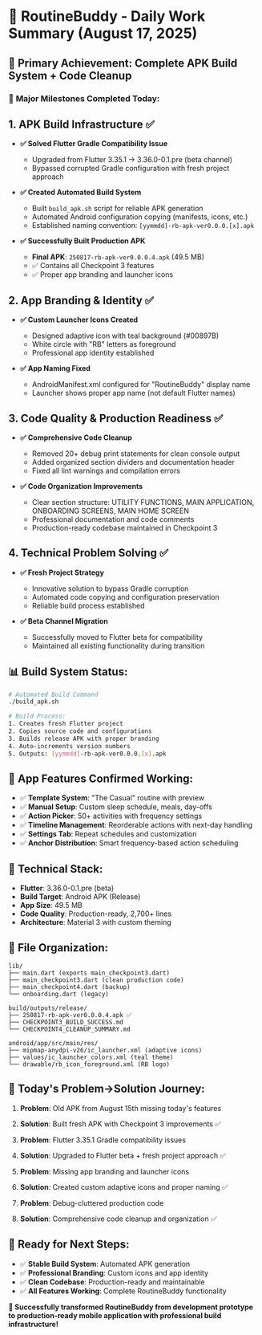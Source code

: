 # 📱 RoutineBuddy - Daily Work Summary (August 17, 2025)

## 🎯 **Primary Achievement: Complete APK Build System + Code Cleanup**

### 🚀 **Major Milestones Completed Today:**

## 1. **APK Build Infrastructure** ✅
- **✅ Solved Flutter Gradle Compatibility Issue**
  - Upgraded from Flutter 3.35.1 → 3.36.0-0.1.pre (beta channel)
  - Bypassed corrupted Gradle configuration with fresh project approach

- **✅ Created Automated Build System**
  - Built `build_apk.sh` script for reliable APK generation
  - Automated Android configuration copying (manifests, icons, etc.)
  - Established naming convention: `[yymmdd]-rb-apk-ver0.0.0.[x].apk`

- **✅ Successfully Built Production APK**
  - **Final APK**: `250817-rb-apk-ver0.0.0.4.apk` (49.5 MB)
  - ✅ Contains all Checkpoint 3 features
  - ✅ Proper app branding and launcher icons

## 2. **App Branding & Identity** ✅
- **✅ Custom Launcher Icons Created**
  - Designed adaptive icon with teal background (#00897B)
  - White circle with "RB" letters as foreground
  - Professional app identity established

- **✅ App Naming Fixed**
  - AndroidManifest.xml configured for "RoutineBuddy" display name
  - Launcher shows proper app name (not default Flutter names)

## 3. **Code Quality & Production Readiness** ✅
- **✅ Comprehensive Code Cleanup**
  - Removed 20+ debug print statements for clean console output
  - Added organized section dividers and documentation header
  - Fixed all lint warnings and compilation errors

- **✅ Code Organization Improvements**
  - Clear section structure: UTILITY FUNCTIONS, MAIN APPLICATION, ONBOARDING SCREENS, MAIN HOME SCREEN
  - Professional documentation and code comments
  - Production-ready codebase maintained in Checkpoint 3

## 4. **Technical Problem Solving** ✅
- **✅ Fresh Project Strategy**
  - Innovative solution to bypass Gradle corruption
  - Automated code copying and configuration preservation
  - Reliable build process established

- **✅ Beta Channel Migration**
  - Successfully moved to Flutter beta for compatibility
  - Maintained all existing functionality during transition

## 📊 **Build System Status:**
```bash
# Automated Build Command
./build_apk.sh

# Build Process:
1. Creates fresh Flutter project
2. Copies source code and configurations  
3. Builds release APK with proper branding
4. Auto-increments version numbers
5. Outputs: [yymmdd]-rb-apk-ver0.0.0.[x].apk
```

## 📱 **App Features Confirmed Working:**
- ✅ **Template System**: "The Casual" routine with preview
- ✅ **Manual Setup**: Custom sleep schedule, meals, day-offs
- ✅ **Action Picker**: 50+ activities with frequency settings
- ✅ **Timeline Management**: Reorderable actions with next-day handling
- ✅ **Settings Tab**: Repeat schedules and customization
- ✅ **Anchor Distribution**: Smart frequency-based action scheduling

## 🔧 **Technical Stack:**
- **Flutter**: 3.36.0-0.1.pre (beta)
- **Build Target**: Android APK (Release)
- **App Size**: 49.5 MB
- **Code Quality**: Production-ready, 2,700+ lines
- **Architecture**: Material 3 with custom theming

## 📁 **File Organization:**
```
lib/
├── main.dart (exports main_checkpoint3.dart)
├── main_checkpoint3.dart (clean production code)
├── main_checkpoint4.dart (backup)
└── onboarding.dart (legacy)

build/outputs/release/
├── 250817-rb-apk-ver0.0.0.4.apk ✅
├── CHECKPOINT3_BUILD_SUCCESS.md
└── CHECKPOINT4_CLEANUP_SUMMARY.md

android/app/src/main/res/
├── mipmap-anydpi-v26/ic_launcher.xml (adaptive icons)
├── values/ic_launcher_colors.xml (teal theme)
└── drawable/rb_icon_foreground.xml (RB logo)
```

## 🎯 **Today's Problem→Solution Journey:**
1. **Problem**: Old APK from August 15th missing today's features
2. **Solution**: Built fresh APK with Checkpoint 3 improvements ✅

3. **Problem**: Flutter 3.35.1 Gradle compatibility issues
4. **Solution**: Upgraded to Flutter beta + fresh project approach ✅

5. **Problem**: Missing app branding and launcher icons
6. **Solution**: Created custom adaptive icons and proper naming ✅

7. **Problem**: Debug-cluttered production code
8. **Solution**: Comprehensive code cleanup and organization ✅

## 🚀 **Ready for Next Steps:**
- ✅ **Stable Build System**: Automated APK generation
- ✅ **Professional Branding**: Custom icons and app identity  
- ✅ **Clean Codebase**: Production-ready and maintainable
- ✅ **All Features Working**: Complete RoutineBuddy functionality

**🎉 Successfully transformed RoutineBuddy from development prototype to production-ready mobile application with professional build infrastructure!**
